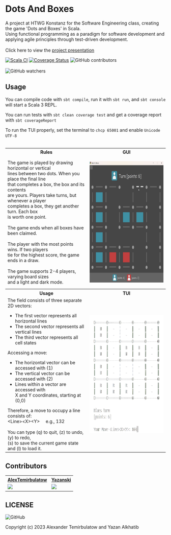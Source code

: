 # Dots And Boxes

A project at HTWG Konstanz for the Software Engineering class, creating the game 'Dots and Boxes' in Scala. <br>
Using functional programming as a paradigm for software development and applying agile principles through test-driven development. <br><br>
Click here to view the <a href="https://docs.google.com/presentation/d/15wLZfl3zXVfde_VmGHMUGKwv8NFT9vJNmobpuDwV2Hc/edit#slide=id.p">project presentation</a>


[![Scala CI](https://github.com/AlexTemirbulatow/de.htwg.se.DotsAndBoxes/actions/workflows/scala.yml/badge.svg?branch=main)](https://github.com/AlexTemirbulatow/de.htwg.se.DotsAndBoxes/actions/workflows/scala.yml)
[![Coverage Status](https://coveralls.io/repos/github/AlexTemirbulatow/de.htwg.se.DotsAndBoxes/badge.svg)](https://coveralls.io/github/AlexTemirbulatow/de.htwg.se.DotsAndBoxes)
<img alt="GitHub contributors" src="https://img.shields.io/github/contributors/AlexTemirbulatow/de.htwg.se.DotsAndBoxes">
<br><br>
<img alt="GitHub watchers" src="https://img.shields.io/github/watchers/AlexTemirbulatow/de.htwg.se.DotsAndBoxes?style=social">



## Usage
You can compile code with `sbt compile`, run it with `sbt run`, and `sbt console` will start a Scala 3 REPL.

You can run tests with `sbt clean coverage test` and get a coverage report with `sbt coverageReport`

To run the TUI properly, set the terminal to `chcp 65001` and enable `Unicode UTF-8`
<br><br>

<table>
    <tr>
        <th>Rules</th>
        <th>GUI</th>
    </tr>
    <tr>
        <td>
            The game is played by drawing horizontal or vertical <br>
            lines between two dots. When you place the final line <br>
            that completes a box, the box and its contents <br>
            are yours. Players take turns, but whenever a player <br>
            completes a box, they get another turn. Each box <br>
            is worth one point.
            <br><br>
            The game ends when all boxes have been claimed.
            <br><br>
            The player with the most points wins. If two players <br>
            tie for the highest score, the game ends in a draw.
            <br><br>
            The game supports 2-4 players, varying board sizes <br>
            and a light and dark mode.
        </td>
        <td>
            <p align="center"><img src="https://github.com/AlexTemirbulatow/de.htwg.se.DotsAndBoxes/blob/main/.github/resources/GUI.jpg" width="390" height="380"></a>
        </td>
    </tr>
    <tr>
        <th>Usage</th>
        <th>TUI</th>
    </tr>
    <tr>
        <td>
            The field consists of three separate 2D vectors: <br>
            <ul>
              <li>The first vector represents all horizontal lines</li>
              <li>The second vector represents all vertical lines</li>
              <li>The third vector represents all cell states</li>
            </ul>
            Accessing a move:
            <ul>
              <li>The horizontal vector can be accessed with (1)</li>
              <li>The vertical vector can be accessed with (2)</li>
              <li>Lines within a vector are accessed with<br>
              X and Y coordinates, starting at (0,0)</li>
            </ul>
            Therefore, a move to occupy a line consists of: <br>
            &lt;Line&gt;&lt;X&gt;&lt;Y&gt; &nbsp;&nbsp;&nbsp; e.g., 132
            <br><br>
            You can type (q) to quit, (z) to undo, (y) to redo, <br>
            (s) to save the current game state and (l) to load it.
        </td>
        <td>
            <p align="center"><img src="https://github.com/AlexTemirbulatow/de.htwg.se.DotsAndBoxes/blob/main/.github/resources/TUI.png" width="390" height="370"></a>
        </td>
    </tr>
</table>



## Contributors
<table>
    <tr><th><a href="https://github.com/AlexTemirbulatow">AlexTemirbulatow</a></th><th><a href="https://github.com/Yazanski">Yazanski</a></th></tr>
    <tr><td><a href="https://git.io/streak-stats"><img src="https://streak-stats.demolab.com?user=AlexTemirbulatow&theme=dark"/></a></td><td><a href="https://git.io/streak-stats"><img src="https://streak-stats.demolab.com?user=Yazanski&theme=dark"/></a></td></tr>
</table>



## LICENSE
<img alt="GitHub" src="https://img.shields.io/github/license/AlexTemirbulatow/de.htwg.se.dotsandboxes">

Copyright (c) 2023 Alexander Temirbulatow and Yazan Alkhatib
